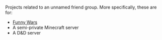 Projects related to an unnamed friend group. More specifically, these are for:
- [Funny Wars](https://funnywa.rs)
- A semi-private Minecraft server
- A D&D server
